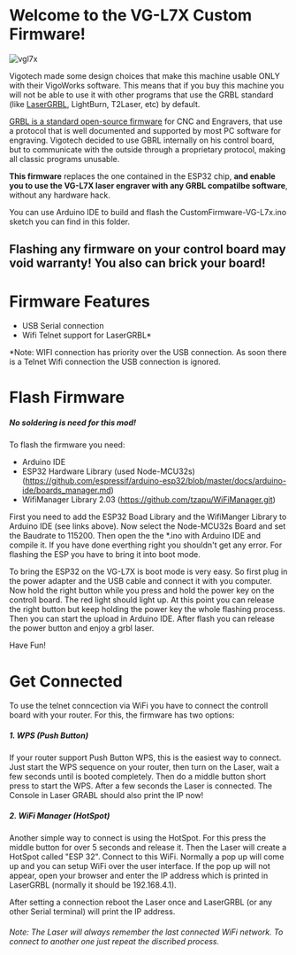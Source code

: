 # Welcome to the VG-L7X Custom Firmware!

![vgl7x](https://user-images.githubusercontent.com/8782035/96716014-c2481400-13a4-11eb-9c7f-2a90dcbe5fc6.jpg)

Vigotech made some design choices that make this machine usable ONLY with their VigoWorks software. This means that if you buy this machine you will not be able to use it with other programs that use the GRBL standard (like [LaserGRBL](https://lasergrbl.com), LightBurn, T2Laser, etc) by default.

[GRBL is a standard open-source firmware](https://github.com/gnea/grbl/) for CNC and Engravers, that use a protocol that is well documented and supported by most PC software for engraving. Vigotech decided to use GBRL internally on his control board, but to communicate with the outside through a proprietary protocol, making all classic programs unusable.

**This firmware** replaces the one contained in the ESP32 chip, **and enable you to use the VG-L7X laser engraver with any GRBL compatilbe software**, without any hardware hack. 

You can use Arduino IDE to build and flash the CustomFirmware-VG-L7x.ino sketch you can find in this folder.


## Flashing any firmware on your control board may void warranty! You also can brick your board!


# Firmware Features
- USB Serial connection
- Wifi Telnet support for LaserGRBL*

*Note: WIFI connection has priority over the USB connection. As soon there is a Telnet Wifi connection the USB connection is ignored.

# Flash Firmware
##### No soldering is need for this mod!
To flash the firmware you need:
- Arduino IDE
- ESP32 Hardware Library (used Node-MCU32s) (https://github.com/espressif/arduino-esp32/blob/master/docs/arduino-ide/boards_manager.md)
- WifiManager Library 2.03 (https://github.com/tzapu/WiFiManager.git)

First you need to add the ESP32 Boad Library and the WifiManger Library to Arduino IDE (see links above). Now select the Node-MCU32s Board and set the Baudrate to 115200. Then open the the *.ino with Arduino IDE and compile it. If you have done everthing right you shouldn't get any error.
For flashing the ESP you have to bring it into boot mode. 

To bring the ESP32 on the VG-L7X is boot mode is very easy. So first plug in the power adapter and the USB cable and connect it with you computer. Now hold the right button while you press and hold the power key on the controll board. The red light should light up. At this point you can release the right button but keep holding the power key the whole flashing process. Then you can start the upload in Arduino IDE. After flash you can release the power button and enjoy a grbl laser.

Have Fun!

# Get Connected
To use the telnet conncection via WiFi you have to connect the controll board with your router. For this, the firmware has two options:
##### 1. WPS (Push Button)
If your router support Push Button WPS, this is the easiest way to connect. Just start the WPS sequence on your router, then turn on the Laser, wait a few seconds until is booted completely. Then do a middle button short press to start the WPS. After a few seconds the Laser is connected. The Console in Laser GRABL should also print the IP now!

##### 2. WiFi Manager (HotSpot)
Another simple way to connect is using the HotSpot. For this press the middle button for over 5 seconds and release it. Then the Laser will create a HotSpot called "ESP 32". Connect to this WiFi. Normally a pop up will come up and you can setup WiFi over the user interface. If the pop up will not appear, open your browser and enter the IP address which is printed in LaserGRBL (normally it should be 192.168.4.1). 

After setting a connection reboot the Laser once and LaserGRBL (or any other Serial terminal) will print the IP address.

###### Note: The Laser will always remember the last connected WiFi network. To connect to another one just repeat the discribed process. 
